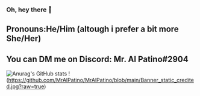 ### Oh, hey there 👋
## Pronouns:He/Him (altough i prefer a bit more She/Her)
## You can DM me on Discord: Mr. Al Patino#2904
![Anurag's GitHub stats](https://github-readme-stats.vercel.app/api?username=MrAlPatino&show_icons=true&theme=github_dark)
!(https://github.com/MrAlPatino/MrAlPatino/blob/main/Banner_static_credited.jpg?raw=true)


<!--
**MrAlPatino/MrAlPatino** is a ✨ _special_ ✨ repository because its `README.md` (this file) appears on your GitHub profile.

Here are some ideas to get you started:

- 🔭 I’m currently working on ...
- 🌱 I’m currently learning ...
- 👯 I’m looking to collaborate on ...
- 🤔 I’m looking for help with ...
- 💬 Ask me about ...
- 📫 How to reach me: ...
- 😄 Pronouns: ...
- ⚡ Fun fact: ...
-->
